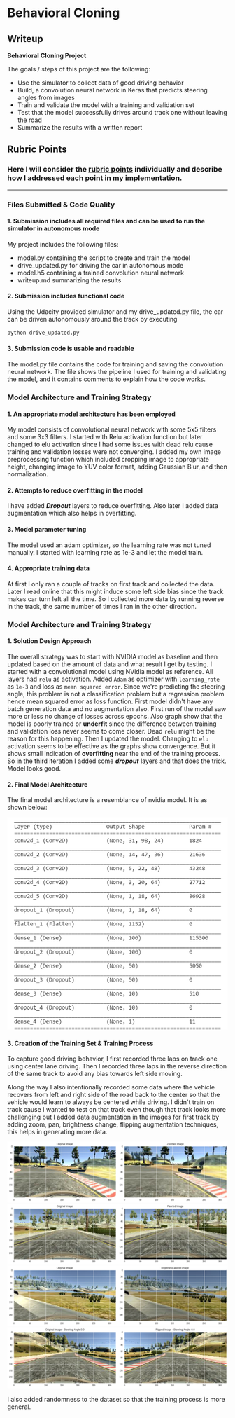 
# **Behavioral Cloning** 

## Writeup 

**Behavioral Cloning Project**

The goals / steps of this project are the following:
* Use the simulator to collect data of good driving behavior
* Build, a convolution neural network in Keras that predicts steering angles from images
* Train and validate the model with a training and validation set
* Test that the model successfully drives around track one without leaving the road
* Summarize the results with a written report


[//]: # (Image References)

[image1]: ./examples/placeholder.png "Model Visualization"
[image2]: ./examples/placeholder.png "Grayscaling"
[image3]: ./examples/placeholder_small.png "Recovery Image"
[image4]: ./examples/placeholder_small.png "Recovery Image"
[image5]: ./examples/placeholder_small.png "Recovery Image"
[image6]: ./examples/placeholder_small.png "Normal Image"
[image7]: ./examples/placeholder_small.png "Flipped Image"

## Rubric Points
### Here I will consider the [rubric points](https://review.udacity.com/#!/rubrics/432/view) individually and describe how I addressed each point in my implementation.  

---
### Files Submitted & Code Quality

#### 1. Submission includes all required files and can be used to run the simulator in autonomous mode

My project includes the following files:
* model.py containing the script to create and train the model
* drive_updated.py for driving the car in autonomous mode
* model.h5 containing a trained convolution neural network 
* writeup.md summarizing the results

#### 2. Submission includes functional code
Using the Udacity provided simulator and my drive_updated.py file, the car can be driven autonomously around the track by executing 
```sh
python drive_updated.py
```

#### 3. Submission code is usable and readable

The model.py file contains the code for training and saving the convolution neural network. The file shows the pipeline I used for training and validating the model, and it contains comments to explain how the code works.

### Model Architecture and Training Strategy

#### 1. An appropriate model architecture has been employed

My model consists of convolutional neural network with some 5x5 filters and some 3x3 filters. 
I started with Relu activation function but later changed to elu activation since I had some issues with dead relu cause training and validation losses were not converging.
I added my own image preprocessing function which included cropping image to appropriate height, changing image to YUV color format, adding Gaussian Blur, and then normalization.

#### 2. Attempts to reduce overfitting in the model

I have added 	***Dropout*** layers to reduce overfitting. Also later I added data augmentation which also helps in overfitting.

#### 3. Model parameter tuning

The model used an adam optimizer, so the learning rate was not tuned manually. I started with learning rate as 1e-3 and let the model train.

#### 4. Appropriate training data

At first I only ran a couple of tracks on first track and collected the data. Later I read online that this might induce some left side bias since the track makes car turn left all the time. So I collected more data by running reverse in the track, the same number of times I ran in the other direction.

### Model Architecture and Training Strategy

#### 1. Solution Design Approach

The overall strategy was to start with NVIDIA model as baseline and then updated based on the amount of data and what result I get by testing.
I started with a convolutional model using NVidia model as reference. All layers had `relu` as activation. Added `Adam` as optimizer with `learning_rate` as `1e-3` and loss as `mean squared error`. Since we're predicting the steering angle, this problem is not a classification problem but a regression problem hence mean squared error as loss function.
First model didn't have any batch generation data and no augmentation also. 
First run of the model saw more or less no change of losses across epochs. Also graph show that the model is poorly trained or **underfit** since the difference between training and validation loss never seems to come closer.
Dead `relu` might be the reason for this happening.
Then I updated the model. Changing to `elu` activation seems to be effective as the graphs show convergence. But it shows small indication of **overfitting** near the end of the training process.
So in the third iteration I added some ***dropout*** layers and that does the trick. Model looks good.

#### 2. Final Model Architecture

The final model architecture is a resemblance of nvidia model. It is as shown below:

![final model](images/model.png)

#### 3. Creation of the Training Set & Training Process

To capture good driving behavior, I first recorded three laps on track one using center lane driving. Then I recorded three laps in the reverse direction of the same track to avoid any bias towards left side moving.

Along the way I also intentionally recorded some data where the vehicle recovers from left and right side of the road back to the center so that the vehicle would learn to always be centered while driving.
I didn't train on track cause I wanted to test on that track even though that track looks more challenging but I added data augmentation in the images for first track by adding zoom, pan, brightness change, flipping augmentation techniques, this helps in generating more data.

![zoom](images/zoomed_img.png)
![pan](images/panned_img.png)
![bright](images/brightness_altered_img.png)
![flip](images/flipped_img.png)

I also added randomness to the dataset so that the training process is more general.